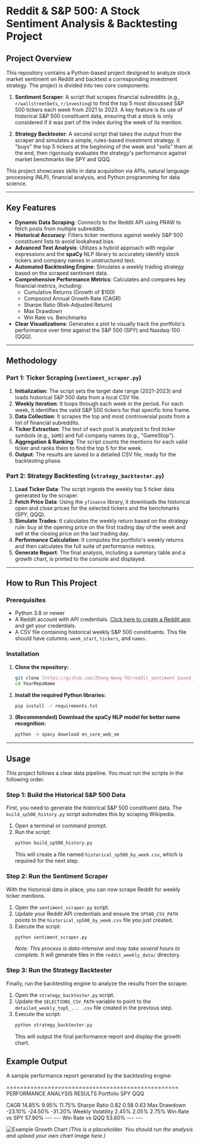 # Reddit & S&P 500: A Stock Sentiment Analysis & Backtesting Project

## Project Overview

This repository contains a Python-based project designed to analyze stock market sentiment on Reddit and backtest a corresponding investment strategy. The project is divided into two core components:

1.  **Sentiment Scraper**: A script that scrapes financial subreddits (e.g., `r/wallstreetbets`, `r/investing`) to find the top 5 most discussed S&P 500 tickers each week from 2021 to 2023. A key feature is its use of historical S&P 500 constituent data, ensuring that a stock is only considered if it was part of the index during the week of its mention.

2.  **Strategy Backtester**: A second script that takes the output from the scraper and simulates a simple, rules-based investment strategy. It "buys" the top 5 tickers at the beginning of the week and "sells" them at the end, then rigorously evaluates the strategy's performance against market benchmarks like SPY and QQQ.

This project showcases skills in data acquisition via APIs, natural language processing (NLP), financial analysis, and Python programming for data science.

---

## Key Features

- **Dynamic Data Scraping**: Connects to the Reddit API using PRAW to fetch posts from multiple subreddits.
- **Historical Accuracy**: Filters ticker mentions against weekly S&P 500 constituent lists to avoid lookahead bias.
- **Advanced Text Analysis**: Utilizes a hybrid approach with regular expressions and the **spaCy** NLP library to accurately identify stock tickers and company names in unstructured text.
- **Automated Backtesting Engine**: Simulates a weekly trading strategy based on the scraped sentiment data.
- **Comprehensive Performance Metrics**: Calculates and compares key financial metrics, including:
    - Cumulative Returns (Growth of $100)
    - Compound Annual Growth Rate (CAGR)
    - Sharpe Ratio (Risk-Adjusted Return)
    - Max Drawdown
    - Win Rate vs. Benchmarks
- **Clear Visualizations**: Generates a plot to visually track the portfolio's performance over time against the S&P 500 (SPY) and Nasdaq-100 (QQQ).

---

## Methodology

### Part 1: Ticker Scraping (`sentiment_scraper.py`)

1.  **Initialization**: The script sets the target date range (2021-2023) and loads historical S&P 500 data from a local CSV file.
2.  **Weekly Iteration**: It loops through each week in the period. For each week, it identifies the valid S&P 500 tickers for that specific time frame.
3.  **Data Collection**: It scrapes the top and most controversial posts from a list of financial subreddits.
4.  **Ticker Extraction**: The text of each post is analyzed to find ticker symbols (e.g., `$GME`) and full company names (e.g., "GameStop").
5.  **Aggregation & Ranking**: The script counts the mentions for each valid ticker and ranks them to find the top 5 for the week.
6.  **Output**: The results are saved to a detailed CSV file, ready for the backtesting phase.

### Part 2: Strategy Backtesting (`strategy_backtester.py`)

1.  **Load Ticker Data**: The script ingests the weekly top 5 ticker data generated by the scraper.
2.  **Fetch Price Data**: Using the `yfinance` library, it downloads the historical open and close prices for the selected tickers and the benchmarks (SPY, QQQ).
3.  **Simulate Trades**: It calculates the weekly return based on the strategy rule: buy at the opening price on the first trading day of the week and sell at the closing price on the last trading day.
4.  **Performance Calculation**: It computes the portfolio's weekly returns and then calculates the full suite of performance metrics.
5.  **Generate Report**: The final analysis, including a summary table and a growth chart, is printed to the console and displayed.

---

## How to Run This Project

### Prerequisites

- Python 3.8 or newer
- A Reddit account with API credentials. [Click here to create a Reddit app](https://www.reddit.com/prefs/apps) and get your credentials.
- A CSV file containing historical weekly S&P 500 constituents. This file should have columns: `week_start`, `tickers`, and `names`.

### Installation

1.  **Clone the repository:**
    ```bash
    git clone [https://github.com/Zheng-Wang-TO/reddit_sentiment_based_stock_selection_strategy](https://github.com/Zheng-Wang-TO/reddit_sentiment_based_stock_selection_strategy.git)
    cd YourRepoName
    ```

2.  **Install the required Python libraries:**
    ```bash
    pip install -r requirements.txt
    ```

3.  **(Recommended) Download the spaCy NLP model for better name recognition:**
    ```bash
    python -m spacy download en_core_web_sm
    ```

---

## Usage

This project follows a clear data pipeline. You must run the scripts in the following order.

### Step 1: Build the Historical S&P 500 Data

First, you need to generate the historical S&P 500 constituent data. The `build_sp500_history.py` script automates this by scraping Wikipedia.

1.  Open a terminal or command prompt.
2.  Run the script:
    ```bash
    python build_sp500_history.py
    ```
    This will create a file named `historical_sp500_by_week.csv`, which is required for the next step.

### Step 2: Run the Sentiment Scraper

With the historical data in place, you can now scrape Reddit for weekly ticker mentions.

1.  Open the `sentiment_scraper.py` script.
2.  Update your Reddit API credentials and ensure the `SP500_CSV_PATH` points to the `historical_sp500_by_week.csv` file you just created.
3.  Execute the script:
    ```bash
    python sentiment_scraper.py
    ```
    *Note: This process is data-intensive and may take several hours to complete.* It will generate files in the `reddit_weekly_data/` directory.

### Step 3: Run the Strategy Backtester

Finally, run the backtesting engine to analyze the results from the scraper.

1.  Open the `strategy_backtester.py` script.
2.  Update the `SELECTIONS_CSV_PATH` variable to point to the `detailed_weekly_top5_... .csv` file created in the previous step.
3.  Execute the script:
    ```bash
    python strategy_backtester.py
    ```
    This will output the final performance report and display the growth chart.

## Example Output

A sample performance report generated by the backtesting engine:


================================================== PERFORMANCE ANALYSIS RESULTS
             Portfolio    SPY    QQQ

CAGR                 14.85%  9.95% 11.75%
Sharpe Ratio           0.82   0.58   0.63
Max Drawdown        -23.10% -24.50% -31.20%
Weekly Volatility     2.45%  2.05%  2.75%
Win Rate vs SPY      57.90%    ---    ---
Win Rate vs QQQ      53.60%    ---    ---


![Example Growth Chart](https://i.imgur.com/your-chart-image.png)
*(This is a placeholder. You should run the analysis and upload your own chart image here.)*
